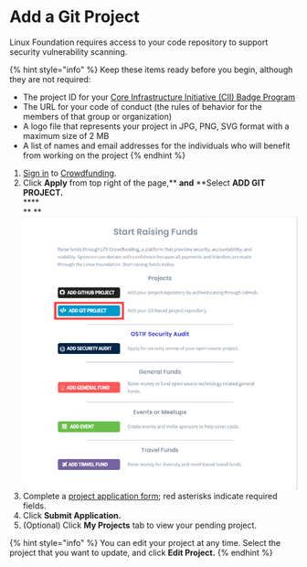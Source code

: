 # Add a Git Project

Linux Foundation requires access to your code repository to support security vulnerability scanning.

{% hint style="info" %}
Keep these items ready before you begin, although they are not required:

* The project ID for your [Core Infrastructure Initiative (CII) Badge Program](https://www.coreinfrastructure.org/programs/badge-program/)&#x20;
* The URL for your code of conduct (the rules of behavior for the members of that group or organization)
* A logo file that represents your project in JPG, PNG, SVG format with a maximum size of 2 MB
* A list of names and email addresses for the individuals who will benefit from working on the project
{% endhint %}

1. [Sign in](../../sso/sign-in/) to [Crowdfunding](https://crowdfunding.lfx.linuxfoundation.org).
2. Click **Apply** from top right of the page,** **and** **Select **ADD GIT PROJECT.**\
   ****\
   ** **![](../../.gitbook/assets/add-git-project.png)&#x20;
3. Complete a [project application form](../project-application.md); red asterisks indicate required fields.&#x20;
4. Click **Submit Application.**
5. (Optional) Click **My Projects** tab to view your pending project.

{% hint style="info" %}
You can edit your project at any time. Select the project that you want to update, and click **Edit Project.**
{% endhint %}
